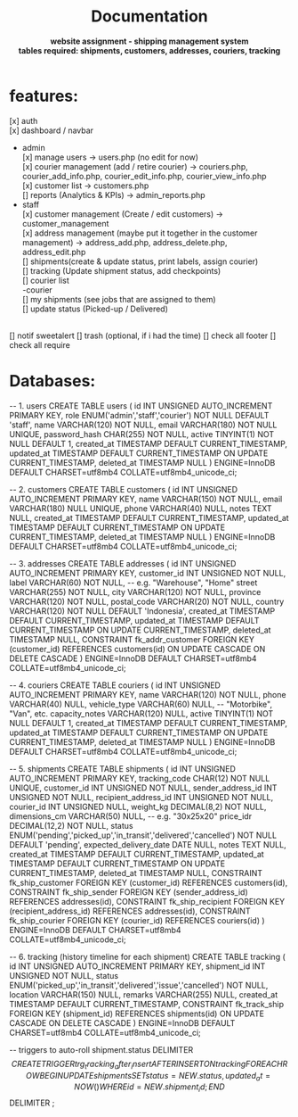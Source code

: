 <div align="center">
  <h1>Documentation</h1>
  <strong>website assignment - shipping management system</strong><br>
  <strong>tables required: shipments, customers, addresses, couriers, tracking</strong>
</div>
<br>

# features:
[x] auth  <br>
[x] dashboard / navbar <br>
- admin <br>
[x] manage users -> users.php (no edit for now)<br>
[x] courier management (add / retire courier) ->  couriers.php, courier_add_info.php, courier_edit_info.php, courier_view_info.php<br>
[x] customer list -> customers.php<br>
[] reports (Analytics & KPIs) -> admin_reports.php<br>
- staff <br>
[x] customer management (Create / edit customers) -> customer_management<br>
[x] address management (maybe put it together in the customer management) -> address_add.php, address_delete.php, address_edit.php<br>
[] shipments(create & update status, print labels, assign courier) <br>
[] tracking (Update shipment status, add checkpoints) <br>
[] courier list <br>
-courier <br>
[] my shipments (see jobs that are assigned to them)<br>
[] update status (Picked-up / Delivered) <br>
<br>
[] notif sweetalert
[] trash (optional, if i had the time)
[] check all footer
[] check all require
<br>

# Databases:
-- 1. users
CREATE TABLE users (
    id              INT UNSIGNED AUTO_INCREMENT PRIMARY KEY,
    role            ENUM('admin','staff','courier') NOT NULL DEFAULT 'staff',
    name            VARCHAR(120)            NOT NULL,
    email           VARCHAR(180)            NOT NULL UNIQUE,
    password_hash   CHAR(255)               NOT NULL,
    active          TINYINT(1)              NOT NULL DEFAULT 1,
    created_at      TIMESTAMP               DEFAULT CURRENT_TIMESTAMP,
    updated_at      TIMESTAMP               DEFAULT CURRENT_TIMESTAMP ON UPDATE CURRENT_TIMESTAMP,
    deleted_at      TIMESTAMP               NULL
) ENGINE=InnoDB DEFAULT CHARSET=utf8mb4 COLLATE=utf8mb4_unicode_ci;


-- 2. customers 
CREATE TABLE customers (
    id              INT UNSIGNED AUTO_INCREMENT PRIMARY KEY,
    name            VARCHAR(150)            NOT NULL,
    email           VARCHAR(180)            NULL UNIQUE,
    phone           VARCHAR(40)             NULL,
    notes           TEXT                    NULL,
    created_at      TIMESTAMP               DEFAULT CURRENT_TIMESTAMP,
    updated_at      TIMESTAMP               DEFAULT CURRENT_TIMESTAMP ON UPDATE CURRENT_TIMESTAMP,
    deleted_at      TIMESTAMP               NULL
) ENGINE=InnoDB DEFAULT CHARSET=utf8mb4 COLLATE=utf8mb4_unicode_ci;


-- 3. addresses
CREATE TABLE addresses (
    id              INT UNSIGNED AUTO_INCREMENT PRIMARY KEY,
    customer_id     INT UNSIGNED            NOT NULL,
    label           VARCHAR(60)             NOT NULL,         -- e.g. "Warehouse", "Home"
    street          VARCHAR(255)            NOT NULL,
    city            VARCHAR(120)            NOT NULL,
    province        VARCHAR(120)            NOT NULL,
    postal_code     VARCHAR(20)             NOT NULL,
    country         VARCHAR(120)            NOT NULL DEFAULT 'Indonesia',
    created_at      TIMESTAMP               DEFAULT CURRENT_TIMESTAMP,
    updated_at      TIMESTAMP               DEFAULT CURRENT_TIMESTAMP ON UPDATE CURRENT_TIMESTAMP,
    deleted_at      TIMESTAMP               NULL,
    CONSTRAINT fk_addr_customer FOREIGN KEY (customer_id)
        REFERENCES customers(id)
        ON UPDATE CASCADE ON DELETE CASCADE
) ENGINE=InnoDB DEFAULT CHARSET=utf8mb4 COLLATE=utf8mb4_unicode_ci;


-- 4. couriers 
CREATE TABLE couriers (
    id              INT UNSIGNED AUTO_INCREMENT PRIMARY KEY,
    name            VARCHAR(120)            NOT NULL,
    phone           VARCHAR(40)             NULL,
    vehicle_type    VARCHAR(60)             NULL,             -- "Motorbike", "Van", etc.
    capacity_notes  VARCHAR(120)            NULL,
    active          TINYINT(1)              NOT NULL DEFAULT 1,
    created_at      TIMESTAMP               DEFAULT CURRENT_TIMESTAMP,
    updated_at      TIMESTAMP               DEFAULT CURRENT_TIMESTAMP ON UPDATE CURRENT_TIMESTAMP,
    deleted_at      TIMESTAMP               NULL
) ENGINE=InnoDB DEFAULT CHARSET=utf8mb4 COLLATE=utf8mb4_unicode_ci;


-- 5. shipments 
CREATE TABLE shipments (
    id                      INT UNSIGNED AUTO_INCREMENT PRIMARY KEY,
    tracking_code           CHAR(12)                NOT NULL UNIQUE,
    customer_id             INT UNSIGNED            NOT NULL,
    sender_address_id       INT UNSIGNED            NOT NULL,
    recipient_address_id    INT UNSIGNED            NOT NULL,
    courier_id              INT UNSIGNED            NULL,
    weight_kg               DECIMAL(8,2)            NOT NULL,
    dimensions_cm           VARCHAR(50)             NULL,      -- e.g. "30x25x20"
    price_idr               DECIMAL(12,2)           NOT NULL,
    status                  ENUM('pending','picked_up','in_transit','delivered','cancelled')
                                                    NOT NULL DEFAULT 'pending',
    expected_delivery_date  DATE                    NULL,
    notes                   TEXT                    NULL,
    created_at              TIMESTAMP               DEFAULT CURRENT_TIMESTAMP,
    updated_at              TIMESTAMP               DEFAULT CURRENT_TIMESTAMP ON UPDATE CURRENT_TIMESTAMP,
    deleted_at              TIMESTAMP               NULL,
    CONSTRAINT fk_ship_customer    FOREIGN KEY (customer_id)          REFERENCES customers(id),
    CONSTRAINT fk_ship_sender      FOREIGN KEY (sender_address_id)    REFERENCES addresses(id),
    CONSTRAINT fk_ship_recipient   FOREIGN KEY (recipient_address_id) REFERENCES addresses(id),
    CONSTRAINT fk_ship_courier     FOREIGN KEY (courier_id)           REFERENCES couriers(id)
) ENGINE=InnoDB DEFAULT CHARSET=utf8mb4 COLLATE=utf8mb4_unicode_ci;


-- 6. tracking  (history timeline for each shipment)
CREATE TABLE tracking (
    id              INT UNSIGNED AUTO_INCREMENT PRIMARY KEY,
    shipment_id     INT UNSIGNED            NOT NULL,
    status          ENUM('picked_up','in_transit','delivered','issue','cancelled')
                                            NOT NULL,
    location        VARCHAR(150)            NULL,
    remarks         VARCHAR(255)            NULL,
    created_at      TIMESTAMP               DEFAULT CURRENT_TIMESTAMP,
    CONSTRAINT fk_track_ship FOREIGN KEY (shipment_id)
        REFERENCES shipments(id)
        ON UPDATE CASCADE ON DELETE CASCADE
) ENGINE=InnoDB DEFAULT CHARSET=utf8mb4 COLLATE=utf8mb4_unicode_ci;


-- triggers to auto-roll shipment.status
DELIMITER $$
CREATE TRIGGER trg_tracking_after_insert
AFTER INSERT ON tracking
FOR EACH ROW
BEGIN
    UPDATE shipments
    SET status = NEW.status,
        updated_at = NOW()
    WHERE id = NEW.shipment_id;
END$$
DELIMITER ;
